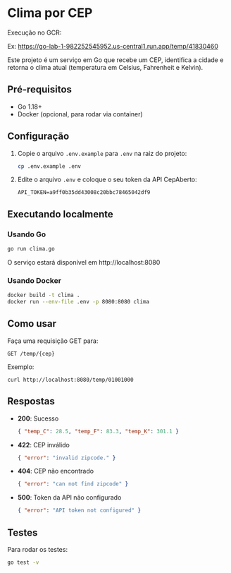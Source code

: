 # Clima por CEP

Execução no GCR:

Ex:
https://go-lab-1-982252545952.us-central1.run.app/temp/41830460

Este projeto é um serviço em Go que recebe um CEP, identifica a cidade e retorna o clima atual (temperatura em Celsius, Fahrenheit e Kelvin).

## Pré-requisitos
- Go 1.18+
- Docker (opcional, para rodar via container)

## Configuração
1. Copie o arquivo `.env.example` para `.env` na raiz do projeto:
   ```sh
   cp .env.example .env
   ```
2. Edite o arquivo `.env` e coloque o seu token da API CepAberto:
   ```env
   API_TOKEN=a9ff0b35dd43008c20bbc78465042df9
   ```

## Executando localmente

### Usando Go
```sh
go run clima.go
```
O serviço estará disponível em http://localhost:8080

### Usando Docker
```sh
docker build -t clima .
docker run --env-file .env -p 8080:8080 clima
```

## Como usar
Faça uma requisição GET para:
```
GET /temp/{cep}
```
Exemplo:
```
curl http://localhost:8080/temp/01001000
```

## Respostas
- **200**: Sucesso
  ```json
  { "temp_C": 28.5, "temp_F": 83.3, "temp_K": 301.1 }
  ```
- **422**: CEP inválido
  ```json
  { "error": "invalid zipcode." }
  ```
- **404**: CEP não encontrado
  ```json
  { "error": "can not find zipcode" }
  ```
- **500**: Token da API não configurado
  ```json
  { "error": "API token not configured" }
  ```

## Testes
Para rodar os testes:
```sh
go test -v
```
